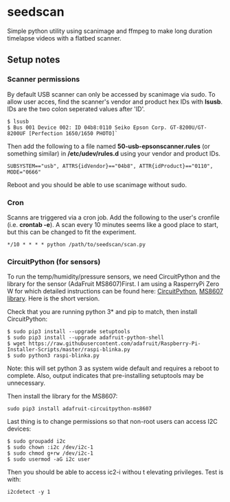 # seedscan
Simple python utility using scanimage and ffmpeg to make long duration timelapse videos with a flatbed scanner.

## Setup notes
### Scanner permissions
By default USB scanner can only be accessed by scanimage via sudo. To allow user acces, find the scanner's vendor and product hex IDs with **lsusb**. IDs are the two colon seperated values after 'ID'.
```
$ lsusb
$ Bus 001 Device 002: ID 04b8:0110 Seiko Epson Corp. GT-8200U/GT-8200UF [Perfection 1650/1650 PHOTO]`
```
Then add the following to a file named **50-usb-epsonscanner.rules** (or something similar) in **/etc/udev/rules.d** using your vendor and product IDs.
```
SUBSYSTEM=="usb", ATTRS{idVendor}=="04b8", ATTR{idProduct}=="0110", MODE="0666"
```
Reboot and you should be able to use scanimage without sudo.

### Cron
Scanns are triggered via a cron job. Add the following to the user's cronfile (i.e. **crontab -e**). A scan every 10 minutes seems like a good place to start, but this can be changed to fit the experiment.
```
*/10 * * * * python /path/to/seedscan/scan.py
```

### CircuitPython (for sensors)
To run the temp/humidity/pressure sensors, we need CircuitPython and the library for the sensor (AdaFruit MS8607)First. I am using a RasperryPi Zero W for which detailed instructions can be found here: [CircuitPython](https://learn.adafruit.com/circuitpython-on-raspberrypi-linux/installing-circuitpython-on-raspberry-pi), [MS8607 library](https://learn.adafruit.com/adafruit-te-ms8607-pht-sensor/python-circuitpython). Here is the short version.

Check that you are running python 3* and pip to match, then install CircuitPython:
```
$ sudo pip3 install --upgrade setuptools
$ sudo pip3 install --upgrade adafruit-python-shell
$ wget https://raw.githubusercontent.com/adafruit/Raspberry-Pi-Installer-Scripts/master/raspi-blinka.py
$ sudo python3 raspi-blinka.py
```
Note: this will set python 3 as system wide default and requires a reboot to complete. Also, output indicates that pre-installing setuptools may be unnecessary.

Then install the library for the MS8607:
```
sudo pip3 install adafruit-circuitpython-ms8607
``` 
Last thing is to change permissions so that non-root users can access I2C devices:
```
$ sudo groupadd i2c
$ sudo chown :i2c /dev/i2c-1
$ sudo chmod g+rw /dev/i2c-1
$ sudo usermod -aG i2c user
```
Then you should be able to access ic2-i withou t elevating privileges. Test is with:
```
i2cdetect -y 1
```

